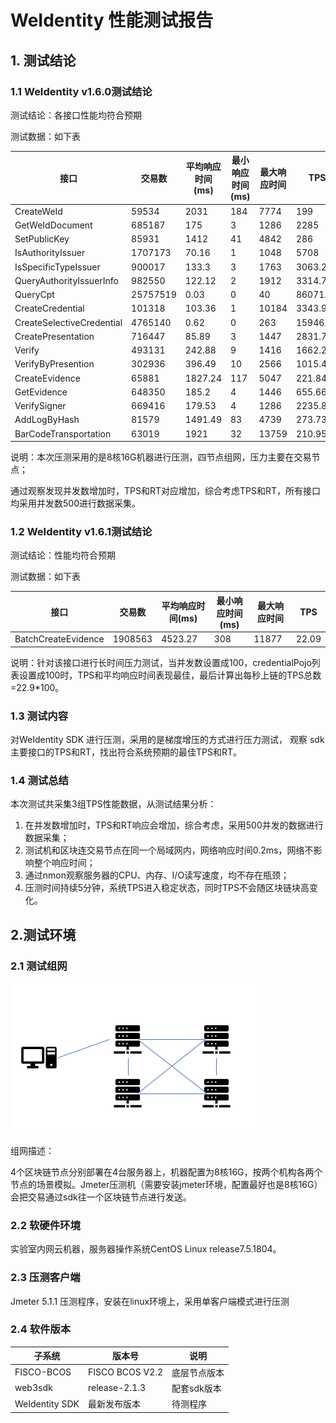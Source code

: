 # WeIdentity 性能测试报告

## 1. 测试结论

### 1.1 WeIdentity v1.6.0测试结论

测试结论：各接口性能均符合预期

测试数据：如下表

| 接口                        | 交易数      | 平均响应时间(ms) | 最小响应时间(ms) | 最大响应时间 | TPS      |
| ------------------------- | -------- | ---------- | ---------- | ------ | -------- |
| CreateWeId                | 59534    | 2031       | 184        | 7774   | 199      |
| GetWeIdDocument           | 685187   | 175        | 3          | 1286   | 2285     |
| SetPublicKey              | 85931    | 1412       | 41         | 4842   | 286      |
| IsAuthorityIssuer         | 1707173  | 70.16      | 1          | 1048   | 5708     |
| IsSpecificTypeIssuer      | 900017   | 133.3      | 3          | 1763   | 3063.23  |
| QueryAuthorityIssuerInfo  | 982550   | 122.12     | 2          | 1912   | 3314.7   |
| QueryCpt                  | 25757519 | 0.03       | 0          | 40     | 86071.28 |
| CreateCredential          | 101318   | 103.36     | 1          | 10184  | 3343.97  |
| CreateSelectiveCredential | 4765140  | 0.62       | 0          | 263    | 15946.42 |
| CreatePresentation        | 716447   | 85.89      | 3          | 1447   | 2831.7   |
| Verify                    | 493131   | 242.88     | 9          | 1416   | 1662.27  |
| VerifyByPresention        | 302936   | 396.49     | 10         | 2566   | 1015.41  |
| CreateEvidence            | 65881    | 1827.24    | 117        | 5047   | 221.84   |
| GetEvidence               | 648350   | 185.2      | 4          | 1446   | 655.66   |
| VerifySigner              | 669416   | 179.53     | 4          | 1286   | 2235.85  |
| AddLogByHash              | 81579    | 1491.49    | 83         | 4739   | 273.73   |
| BarCodeTransportation     | 63019    | 1921       | 32         | 13759  | 210.95   |



说明：本次压测采用的是8核16G机器进行压测，四节点组网，压力主要在交易节点；

通过观察发现并发数增加时，TPS和RT对应增加，综合考虑TPS和RT，所有接口均采用并发数500进行数据采集。

### 1.2 WeIdentity v1.6.1测试结论

测试结论：性能均符合预期

测试数据：如下表

| 接口                  | 交易数     | 平均响应时间(ms) | 最小响应时间(ms) | 最大响应时间 | TPS   |
| ------------------- | ------- | ---------- | ---------- | ------ | ----- |
| BatchCreateEvidence | 1908563 | 4523.27    | 308        | 11877  | 22.09 |

说明：针对该接口进行长时间压力测试，当并发数设置成100，credentialPojo列表设置成100时，TPS和平均响应时间表现最佳，最后计算出每秒上链的TPS总数=22.9*100。

### 1.3 测试内容

对WeIdentity SDK 进行压测，采用的是梯度增压的方式进行压力测试， 观察 sdk主要接口的TPS和RT，找出符合系统预期的最佳TPS和RT。

### 1.4 测试总结

本次测试共采集3组TPS性能数据，从测试结果分析：

1. 在并发数增加时，TPS和RT响应会增加，综合考虑，采用500并发的数据进行数据采集；
2. 测试机和区块连交易节点在同一个局域网内，网络响应时间0.2ms，网络不影响整个响应时间；
3. 通过nmon观察服务器的CPU、内存、I/O读写速度，均不存在瓶颈；
4. 压测时间持续5分钟，系统TPS进入稳定状态，同时TPS不会随区块链块高变化。

## 2.测试环境

### 2.1 测试组网

![image](images/performance.png)

组网描述：

4个区块链节点分别部署在4台服务器上，机器配置为8核16G，按两个机构各两个节点的场景模拟。Jmeter压测机（需要安装jmeter环境，配置最好也是8核16G）会把交易通过sdk往一个区块链节点进行发送。

### 2.2 软硬件环境

实验室内网云机器，服务器操作系统CentOS Linux release7.5.1804。

### 2.3  压测客户端

Jmeter 5.1.1 压测程序，安装在linux环境上，采用单客户端模式进行压测

### 2.4 软件版本

| **子系统**        | **版本号**         | **说明**  |
| -------------- | --------------- | ------- |
| FISCO-BCOS     | FISCO BCOS V2.2 | 底层节点版本  |
| web3sdk        | release-2.1.3   | 配套sdk版本 |
| WeIdentity SDK | 最新发布版本          | 待测程序    |

